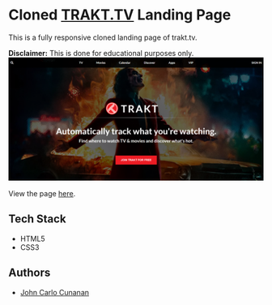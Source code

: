 # Cloned [TRAKT.TV](https://trakt.tv/) Landing Page
This is a fully responsive cloned landing page of trakt.tv.

**Disclaimer:** This is done for educational purposes only.
![trakt.tv hero section](assets/images/trakt.png)

View the page [here](https://thecodingjohn.github.io/traktTv-page-clone/).

## Tech Stack
- HTML5
- CSS3

## Authors
- [John Carlo Cunanan](https://github.com/theCodingJohn)

